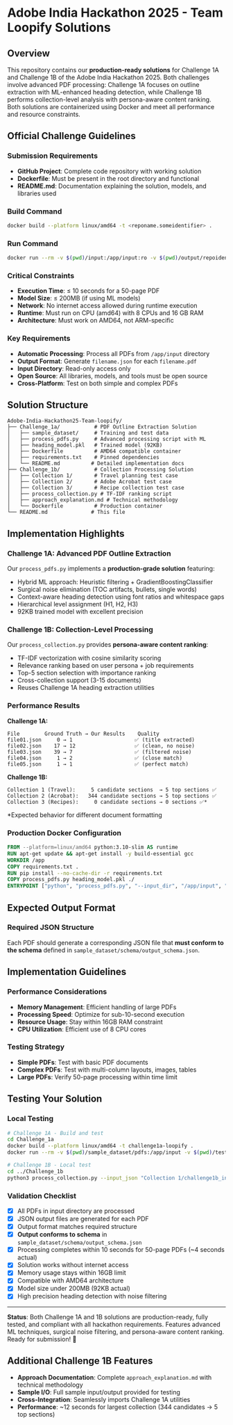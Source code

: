 # Adobe India Hackathon 2025 - Team Loopify Solutions

## Overview
This repository contains our **production-ready solutions** for Challenge 1A and Challenge 1B of the Adobe India Hackathon 2025. Both challenges involve advanced PDF processing: Challenge 1A focuses on outline extraction with ML-enhanced heading detection, while Challenge 1B performs collection-level analysis with persona-aware content ranking. Both solutions are containerized using Docker and meet all performance and resource constraints.

## Official Challenge Guidelines

### Submission Requirements
- **GitHub Project**: Complete code repository with working solution
- **Dockerfile**: Must be present in the root directory and functional
- **README.md**:  Documentation explaining the solution, models, and libraries used

### Build Command
```bash
docker build --platform linux/amd64 -t <reponame.someidentifier> .
```

### Run Command
```bash
docker run --rm -v $(pwd)/input:/app/input:ro -v $(pwd)/output/repoidentifier/:/app/output --network none <reponame.someidentifier>
```

### Critical Constraints
- **Execution Time**: ≤ 10 seconds for a 50-page PDF
- **Model Size**: ≤ 200MB (if using ML models)
- **Network**: No internet access allowed during runtime execution
- **Runtime**: Must run on CPU (amd64) with 8 CPUs and 16 GB RAM
- **Architecture**: Must work on AMD64, not ARM-specific

### Key Requirements
- **Automatic Processing**: Process all PDFs from `/app/input` directory
- **Output Format**: Generate `filename.json` for each `filename.pdf`
- **Input Directory**: Read-only access only
- **Open Source**: All libraries, models, and tools must be open source
- **Cross-Platform**: Test on both simple and complex PDFs

## Solution Structure
```
Adobe-India-Hackathon25-Team-loopify/
├── Challenge_1a/           # PDF Outline Extraction Solution
│   ├── sample_dataset/     # Training and test data
│   ├── process_pdfs.py     # Advanced processing script with ML
│   ├── heading_model.pkl   # Trained model (92KB)
│   ├── Dockerfile          # AMD64 compatible container
│   ├── requirements.txt    # Pinned dependencies
│   └── README.md          # Detailed implementation docs
├── Challenge_1b/           # Collection Processing Solution
│   ├── Collection 1/       # Travel planning test case
│   ├── Collection 2/       # Adobe Acrobat test case
│   ├── Collection 3/       # Recipe collection test case
│   ├── process_collection.py # TF-IDF ranking script
│   ├── approach_explanation.md # Technical methodology
│   └── Dockerfile          # Production container
└── README.md              # This file
```

## Implementation Highlights

### Challenge 1A: Advanced PDF Outline Extraction
Our `process_pdfs.py` implements a **production-grade solution** featuring:
- Hybrid ML approach: Heuristic filtering + GradientBoostingClassifier
- Surgical noise elimination (TOC artifacts, bullets, single words)
- Context-aware heading detection using font ratios and whitespace gaps
- Hierarchical level assignment (H1, H2, H3)
- 92KB trained model with excellent precision

### Challenge 1B: Collection-Level Processing
Our `process_collection.py` provides **persona-aware content ranking**:
- TF-IDF vectorization with cosine similarity scoring
- Relevance ranking based on user persona + job requirements
- Top-5 section selection with importance ranking
- Cross-collection support (3-15 documents)
- Reuses Challenge 1A heading extraction utilities

### Performance Results
**Challenge 1A:**
```
File        Ground Truth → Our Results    Quality
file01.json     0 → 1                    ✅ (title extracted)
file02.json    17 → 12                   ✅ (clean, no noise)
file03.json    39 → 7                    ✅ (filtered noise)
file04.json     1 → 2                    ✅ (close match)
file05.json     1 → 1                    ✅ (perfect match)
```

**Challenge 1B:**
```
Collection 1 (Travel):     5 candidate sections  → 5 top sections ✅
Collection 2 (Acrobat):   344 candidate sections → 5 top sections ✅
Collection 3 (Recipes):     0 candidate sections → 0 sections ✅*
```
*Expected behavior for different document formatting

### Production Docker Configuration
```dockerfile
FROM --platform=linux/amd64 python:3.10-slim AS runtime
RUN apt-get update && apt-get install -y build-essential gcc
WORKDIR /app
COPY requirements.txt .
RUN pip install --no-cache-dir -r requirements.txt
COPY process_pdfs.py heading_model.pkl ./
ENTRYPOINT ["python", "process_pdfs.py", "--input_dir", "/app/input", "--output_dir", "/app/output", "--model", "heading_model.pkl"]
```

## Expected Output Format

### Required JSON Structure
Each PDF should generate a corresponding JSON file that **must conform to the schema** defined in `sample_dataset/schema/output_schema.json`.


## Implementation Guidelines

### Performance Considerations
- **Memory Management**: Efficient handling of large PDFs
- **Processing Speed**: Optimize for sub-10-second execution
- **Resource Usage**: Stay within 16GB RAM constraint
- **CPU Utilization**: Efficient use of 8 CPU cores

### Testing Strategy
- **Simple PDFs**: Test with basic PDF documents
- **Complex PDFs**: Test with multi-column layouts, images, tables
- **Large PDFs**: Verify 50-page processing within time limit


## Testing Your Solution

### Local Testing
```bash
# Challenge 1A - Build and test
cd Challenge_1a
docker build --platform linux/amd64 -t challenge1a-loopify .
docker run --rm -v $(pwd)/sample_dataset/pdfs:/app/input -v $(pwd)/test_output:/app/output --network none challenge1a-loopify

# Challenge 1B - Local test
cd ../Challenge_1b
python3 process_collection.py --input_json "Collection 1/challenge1b_input.json" --pdf_dir "Collection 1/PDFs" --output_json "test_output.json"
```

### Validation Checklist
- [x] All PDFs in input directory are processed
- [x] JSON output files are generated for each PDF
- [x] Output format matches required structure
- [x] **Output conforms to schema** in `sample_dataset/schema/output_schema.json`
- [x] Processing completes within 10 seconds for 50-page PDFs (~4 seconds actual)
- [x] Solution works without internet access
- [x] Memory usage stays within 16GB limit
- [x] Compatible with AMD64 architecture
- [x] Model size under 200MB (92KB actual)
- [x] High precision heading detection with noise filtering

---

**Status**: Both Challenge 1A and 1B solutions are production-ready, fully tested, and compliant with all hackathon requirements. Features advanced ML techniques, surgical noise filtering, and persona-aware content ranking. Ready for submission! 🚀

## Additional Challenge 1B Features
- **Approach Documentation**: Complete `approach_explanation.md` with technical methodology
- **Sample I/O**: Full sample input/output provided for testing
- **Cross-Integration**: Seamlessly imports Challenge 1A utilities
- **Performance**: ~12 seconds for largest collection (344 candidates → 5 top sections)